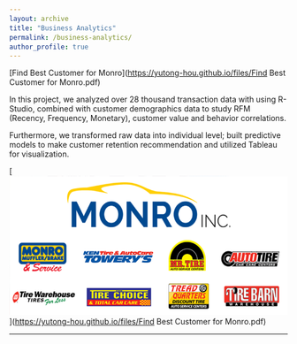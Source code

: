 ```yaml
---
layout: archive
title: "Business Analytics"
permalink: /business-analytics/
author_profile: true
---
```


[Find Best Customer for Monro](https://yutong-hou.github.io/files/Find Best Customer for Monro.pdf)

In this project, we analyzed over 28 thousand transaction data with using R-Studio, combined with customer demographics data to study RFM (Recency, Frequency, Monetary), customer value and behavior correlations. 

Furthermore, we transformed raw data into individual level; built predictive models to make customer retention recommendation and utilized Tableau for visualization.

[![](/images/Monro.png)](https://yutong-hou.github.io/files/Find Best Customer for Monro.pdf)

---
